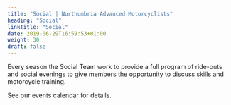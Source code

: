 ```yaml
---
title: "Social | Northumbria Advanced Motorcyclists"
heading: "Social"
linkTitle: "Social"
date: 2019-06-29T16:59:53+01:00
weight: 30
draft: false
---
```


Every season the Social Team work to provide a full program of ride-outs and social evenings to give members the opportunity to discuss skills and motorcycle training.

See our events calendar for details.
